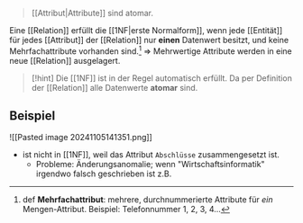 > [[Attribut|Attribute]] sind atomar.

Eine [[Relation]] erfüllt die [[1NF|erste Normalform]], wenn jede [[Entität]] für jedes [[Attribut]] der [[Relation]] nur **einen** Datenwert besitzt, und keine Mehrfachattribute vorhanden sind.[^1]
=> Mehrwertige Attribute werden in eine neue [[Relation]] ausgelagert.

> [!hint] Die [[1NF]] ist in der Regel automatisch erfüllt.
> Da per Definition der [[Relation]] alle Datenwerte **atomar** sind.
 

## Beispiel
![[Pasted image 20241105141351.png]]

- ist nicht in [[1NF]], weil das Attribut `Abschlüsse` zusammengesetzt ist.
	- Probleme: Änderungsanomalie; wenn "Wirtschaftsinformatik" irgendwo falsch geschrieben ist z.B.

[^1]: def **Mehrfachattribut**: mehrere, durchnummerierte Attribute für _ein_ Mengen-Attribut. Beispiel: Telefonnummer 1, 2, 3, 4...
